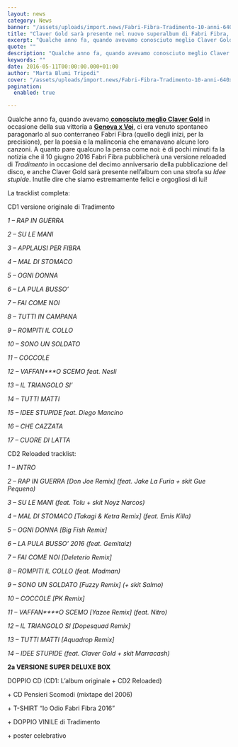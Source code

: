 ```yaml
---
layout: news
category: News
banner: "/assets/uploads/import.news/Fabri-Fibra-Tradimento-10-anni-640x640.jpg"
title: "Claver Gold sarà presente nel nuovo superalbum di Fabri Fibra, Tradimento (reloaded)"
excerpt: "Qualche anno fa, quando avevamo conosciuto meglio Claver Gold in occasione della sua vittoria a Genova x Voi, ci era venuto spontaneo paragonarlo al suo conterraneo Fabri Fibra (quello degli inizi, per la precisione), per la poesia e la malinconia che emanavano alcune loro canzoni. A quanto pare qualcuno la pensa come noi: è di [&hellip"
quote: ""
description: "Qualche anno fa, quando avevamo conosciuto meglio Claver Gold in occasione della sua vittoria a Genova x Voi, ci era venuto spontaneo paragonarlo al suo conterraneo Fabri Fibra (quello degli inizi, per la precisione), per la poesia e la malinconia che emanavano alcune loro canzoni. A quanto pare qualcuno la pensa come noi: è di [&hellip"
keywords: ""
date: 2016-05-11T00:00:00.000+01:00
author: "Marta Blumi Tripodi"
cover: "/assets/uploads/import.news/Fabri-Fibra-Tradimento-10-anni-640x640.jpg"
pagination:
  enabled: true

---
```


Qualche anno fa, quando avevamo[ **conosciuto meglio Claver Gold**](https://hotmc.com/claver-gold-lintervista/) in occasione della sua vittoria a [**Genova x Voi**](https://hotmc.com/genova-per-voi-ancora-qualche-settimana-per-iscriversi-al-concorso-tramite-hotmc-ecco-come/), ci era venuto spontaneo paragonarlo al suo conterraneo Fabri Fibra (quello degli inizi, per la precisione), per la poesia e la malinconia che emanavano alcune loro canzoni. A quanto pare qualcuno la pensa come noi: è di pochi minuti fa la notizia che il 10 giugno 2016 Fabri Fibra pubblicherà una versione reloaded di _Tradimento_ in occasione del decimo anniversario della pubblicazione del disco, e anche Claver Gold sarà presente nell’album con una strofa su _Idee stupide_. Inutile dire che siamo estremamente felici e orgogliosi di lui!

La tracklist completa:

CD1 versione originale di Tradimento

_1 – RAP IN GUERRA_

_2 – SU LE MANI_

_3 – APPLAUSI PER FIBRA_

_4 – MAL DI STOMACO_

_5 – OGNI DONNA_

_6 – LA PULA BUSSO’_

_7 – FAI COME NOI_

_8 – TUTTI IN CAMPANA_

_9 – ROMPITI IL COLLO_

_10 – SONO UN SOLDATO_

_11 – COCCOLE_

_12 – VAFFAN\*\*\*O SCEMO feat. Nesli_

_13 – IL TRIANGOLO SI’_

_14 – TUTTI MATTI_

_15 – IDEE STUPIDE feat. Diego Mancino_

_16 – CHE CAZZATA_

_17 – CUORE DI LATTA_

CD2 Reloaded tracklist:

_1 – INTRO_

_2 – RAP IN GUERRA \[Don Joe Remix\] (feat. Jake La Furia + skit Gue Pequeno)_ 

_3 – SU LE MANI (feat. Tolu + skit Noyz Narcos)_

_4 – MAL DI STOMACO \[Takagi & Ketra Remix\] (feat. Emis Killa)_ 

_5 – OGNI DONNA \[Big Fish Remix\]_

_6 – LA PULA BUSSO’ 2016 (feat. Gemitaiz)_

_7 – FAI COME NOI \[Deleterio Remix\]_

_8 – ROMPITI IL COLLO (feat. Madman)_

_9 – SONO UN SOLDATO \[Fuzzy Remix\] (+ skit Salmo)_

_10 – COCCOLE \[PK Remix\]_

_11 – VAFFAN\*\*\*\*O SCEMO \[Yazee Remix\] (feat. Nitro)_

_12 – IL TRIANGOLO SI \[Dopesquad Remix\]_

_13 – TUTTI MATTI \[Aquadrop Remix\]_

_14 – IDEE STUPIDE (feat. Claver Gold + skit Marracash)_

**2a VERSIONE SUPER DELUXE BOX**

DOPPIO CD (CD1: L’album originale + CD2 Reloaded)

\+ CD Pensieri Scomodi (mixtape del 2006)

\+ T-SHIRT “Io Odio Fabri Fibra 2016”

\+ DOPPIO VINILE di Tradimento

\+ poster celebrativo